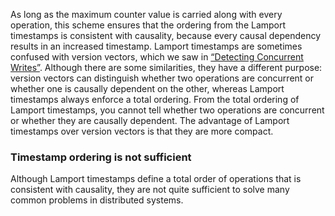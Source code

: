 As long as the maximum counter value is carried along with every operation, this scheme ensures that
the ordering from the Lamport timestamps is consistent with causality, because every causal
dependency results in an increased timestamp. Lamport timestamps are sometimes confused with version vectors, which we saw in
[“Detecting Concurrent Writes”](ch05.html#sec_replication_concurrent). Although there are some similarities, they have a different purpose:
version vectors can distinguish whether two operations are concurrent or whether one is causally
dependent on the other, whereas Lamport timestamps always enforce a total ordering. From the total
ordering of Lamport timestamps, you cannot tell whether two operations are concurrent or whether
they are causally dependent. The advantage of Lamport timestamps over version vectors is that they
are more compact. ### Timestamp ordering is not sufficient 
Although Lamport timestamps define a total order of operations that is consistent with causality,
they are not quite sufficient to solve many common problems in distributed systems.
